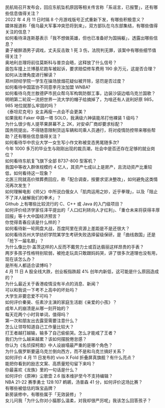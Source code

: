 民航局召开发布会，回应东航坠机原因等相关传言称「系谣言，已报警」，还有哪些信息值得关注？  
2022 年 4 月 11 日时隔 8 个月游戏版号正式重新下发，有哪些积极意义？  
媒体报道称「俄乌最大军事冲突恐将到来」，双方部队在乌东部集结，有哪些值得关注的信息？  
如何看待泽连斯基表示「我不想做英雄，但也已准备好为国捐躯」，透露出哪些信息？  
妻子被醉酒男子调戏，丈夫反击致 1 死 3 伤，法院判无罪，该案中有哪些细节值得关注？  
奥地利总理将前往莫斯科与普京会晤，这释放了什么信号？  
面包车撞上兰博基尼跑车被起诉，要求赔偿修车费用 190 余万元，这是否合理？如何从法律角度进行解读？  
郑州财经学院一学生在操场放烟花疑似被开除，惩罚是否过度？  
如何看待中国篮协不同意李月汝加盟 WNBA?  
如何看待乌克兰敖德萨市民众帮乌军构筑防御工事，边装沙袋边唱乌克兰国歌？  
明明第二轮双一流把世界一流大学的帽子给摘掉了，为啥还有人说利好原 985，985 地位就那么牢固的吗？  
《泰坦尼克号》女主再瘦一点会不会更美？  
如果我和 Faker 中路一塔 SOLO，我满级六神装能吊打他裸装 1 级吗？  
为什么很少有人提苹果屏幕不上 2K，对安卓厂商却要求标配？  
国务院提出，不得随意限制货运车辆和司乘人员通行，将对疫情防控带来哪些帮助？还有哪些信息值得关注？  
如何看待华中农业大学一女生写小作文称被变态男尾随多次?  
今年 1000 多万的毕业生与刚刚出现的裁员潮，社会中是否还存在足够的就业岗位？  
如何看待东航复飞旗下全部 B737-800 型客机？  
我国中等收入群体规模约 4 亿人，其资产七成以上是房产，且流动资产比重较低，如何看待这一现象？  
北医三院就高价殡葬费回应，称「配合调查，按要求坚决整改」，如何避免这类情况再次发生？  
如何理解电影《师父》中所说白俄女人「肌肉运用之妙，近乎拳理」，以及「阻止不了洋人破解我们的拳术」？  
Github 上有哪些比较流行的 C、C++ 或 Java 的入门级项目？  
如何评价经济学家任泽平提出的「人口红利转向人才红利」、「重仓未来将获得丰厚回报」等十大中国经济预言？  
你觉得青春应该是什么样的？  
如何看待新一轮网盘大战，百度阿里在资源上差距是不是还很大？  
如何看待苏州大学纺织学院某学生考研失败选择留级保研，是「曲线救国」还是「抢下一届名额」？  
为什么像比尔·盖茨这样的人反而不戴劳力士或百达翡丽这样昂贵的手表？  
两岁多孩子性格特别软弱，被抢走玩具只敢跟妈妈哭，讲了很多次道理也没有用，现在该怎么办？  
是所有人都适合读博吗？  
4 月 11 日 A 股全线大跌，创业板指跌超 4% 创年内新低，这可能是什么原因造成的？  
为什么最近关于香港疫情没有半点的消息、新闻？  
可以和我说一下考不上高中的坏处吗？  
大学生非要恋爱不可吗？  
如何评价秦昊、任素汐主演的家庭生活剧《亲爱的小孩》？  
成年人的崩溃是从哪一刻开始的？  
每天花两个小时背单词，值得吗？  
第一次和朋友出去露营需要注意什么？  
怎么让领导知道自己工作量比较大？  
打王者越打越输，输多了自己偷偷哭。怎么才能戒了王者？  
我们为什么越来越累？该如何摆脱倦怠感？  
你认为《名侦探柯南》中人设崩塌最严重的是哪个角色？  
为什么俄罗斯要逼乌克兰倒向西方，而不是和乌克兰搞好关系？  
如何评价 4 月 11 日发布的 vivo X Fold 折叠屏真旗舰？有什么亮点？  
能把你看到的励志文案、高质量短句留下来吗？  
你最喜欢《龙族》里的一句话是什么？  
如何评价《原神》尘歌壶 2.6 版本维护至今不支持编辑？  
NBA 21-22 赛季勇士 128:107 鹈鹕，汤普森 41 分，如何评价这场比赛？  
有哪些被低估的珠宝品牌？  
新房装修中，有哪些属于「无效装修」？  
女儿问我「为什么你对小猫那么温柔，对我却很严厉呢」我该怎么回答孩子？  
